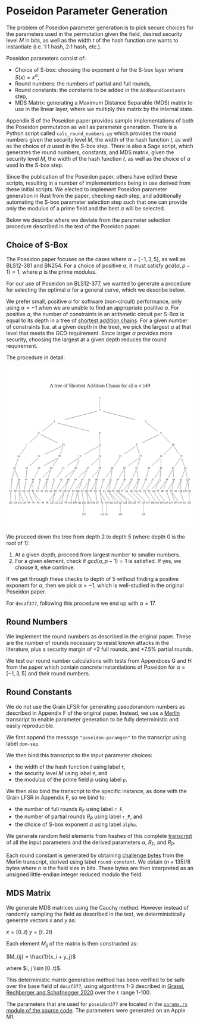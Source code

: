# Poseidon Parameter Generation

The problem of Poseidon parameter generation is to pick secure choices for the
parameters used in the permutation given the field, desired
security level $M$ in bits, as well as the width $t$ of the hash function one wants to
instantiate (i.e. 1:1 hash, 2:1 hash, etc.).

Poseidon parameters consist of:
* Choice of S-box: choosing the exponent $\alpha$ for the S-box layer where $S(x) = x^{\alpha}$,
* Round numbers: the numbers of partial and full rounds,
* Round constants: the constants to be added in the `AddRoundConstants` step,
* MDS Matrix: generating a Maximum Distance Separable (MDS) matrix to use in the linear layer,
where we multiply this matrix by the internal state.

Appendix B of the Poseidon paper provides sample implementations of both the Poseidon
permutation as well as parameter generation. There is a Python script called
`calc_round_numbers.py` which provides the round numbers given the security level
$M$, the width of the hash function $t$, as well as the choice of $\alpha$ used
in the S-box step. There is also a Sage script, which generates the round numbers,
constants, and MDS matrix, given the security level $M$, the width of the hash
function $t$, as well as the choice of $\alpha$ used in the S-box step.

Since the publication of the Poseidon paper, others have edited these scripts,
resulting in a number of implementations being in use derived from these initial
scripts. We elected to implement Poseidon parameter generation in Rust from
the paper, checking each step, and additionally automating the S-box parameter
selection step such that one can provide only the modulus of a prime field and
the best $\alpha$ will be selected.

Below we describe where we deviate from the parameter selection procedure
described in the text of the Poseidon paper.

## Choice of S-Box

The Poseidon paper focuses on the cases where $\alpha=[-1, 3, 5]$, as well as
BLS12-381 and BN254. For a choice of positive $\alpha$, it must satisfy $gcd(\alpha, p-1) = 1$,
where $p$ is the prime modulus.

For our use of Poseidon on BLS12-377, we wanted to generate a procedure for
selecting the optimal $\alpha$ for a general curve, which we describe below.

We prefer small, positive $\alpha$ for software (non-circuit) performance,
only using $\alpha=-1$ when we are unable to find an appropriate positive
$\alpha$. For positive $\alpha$, the number of constraints in an arithmetic circuit
per S-Box is equal to its depth in a tree of [shortest addition chains]. For a given
number of constraints (i.e. at a given depth in the tree), we pick the largest
$\alpha$ at that level that meets the GCD requirement. Since larger $\alpha$
provides more security, choosing the largest at a given depth reduces the round
requirement.

The procedure in detail:

![Shortest addition chains](addition_chains.gif)

We proceed down the tree from depth 2 to depth 5 (where depth 0 is the root of 1):

1. At a given depth, proceed from largest number to smaller numbers.
2. For a given element, check if $gcd(\alpha, p-1) = 1$ is satisfied. If yes, we choose it, else continue.

If we get through these checks to depth of 5 without finding a positive exponent
for $\alpha$, then we pick $\alpha = -1$, which is well-studied in the original
Poseidon paper.

For `decaf377`, following this procedure we end up with $\alpha=17$.

## Round Numbers

We implement the round numbers as described in the original paper. These are the
number of rounds necessary to resist known attacks in the literature, plus a
security margin of +2 full rounds, and +7.5% partial rounds.

We test our round number calculations with tests from Appendices G and H from the paper
which contain concrete instantiations of Poseidon for $\alpha = [-1, 3, 5]$ and
their round numbers.

## Round Constants

We do not use the Grain LFSR for generating pseudorandom numbers as described
in Appendix F of the original paper. Instead, we use a [Merlin] transcript to
enable parameter generation to be fully deterministic and easily reproducible.

We first append the message `"poseidon-paramgen"` to the transcript
using label `dom-sep`.

We then bind this transcript to the input parameter choices:

* the width of the hash function $t$ using label `t`,
* the security level $M$ using label `M`, and
* the modulus of the prime field $p$ using label `p`.

We then also bind the transcript to the specific instance, as done with the Grain LFSR
in Appendix F, so we bind to:
* the number of full rounds $R_F$ using label `r_F`,
* the number of partial rounds $R_P$ using label `r_P`, and
* the choice of S-box exponent $\alpha$ using label `alpha`.

We generate random field elements from hashes of this complete [transcript] of
all the input parameters and the derived parameters $\alpha$, $R_F$, and $R_P$.

Each round constant is generated by obtaining [challenge bytes](https://docs.rs/merlin/1.0.3/merlin/struct.Transcript.html#method.challenge_bytes) from the Merlin transcript, derived
using label `round-constant`. We obtain $(n + 135) / 8$ bytes where $n$ is the
field size in bits. These bytes are then interpreted as an unsigned little-endian
integer reduced modulo the field.

## MDS Matrix

We generate MDS matrices using the Cauchy method. However instead of randomly
sampling the field as described in the text, we deterministically generate vectors $x$ and $y$ as:

$x = [0..t)$
$y = [t..2t)$

Each element $M_{ij}$ of the matrix is then constructed as:

$M_{ij} = \frac{1}{x_i + y_j}$

where $i, j \isin [0..t)$.

This deterministic matrix generation method has been verified to be safe over the
base field of `decaf377`, using algorithms 1-3 described in [Grassi, Rechberger
and Schofnegger 2020] over the `t` range 1-100.

The parameters that are used for `poseidon377` are located in the [`params.rs`
module of the source code](https://rustdoc.penumbra.zone/main/poseidon377/params/index.html). The parameters were generated on an Apple M1.

[Merlin]: https://merlin.cool/
[transcript]: https://github.com/penumbra-zone/poseidon377/blob/main/poseidon-paramgen/src/transcript.rs#L16
[Grassi, Rechberger and Schofnegger 2020]: https://eprint.iacr.org/2020/500
[Keller and Rosemarin 2020]: https://eprint.iacr.org/2020/179.pdf
[shortest addition chains]: https://wwwhomes.uni-bielefeld.de/achim/addition_chain.html